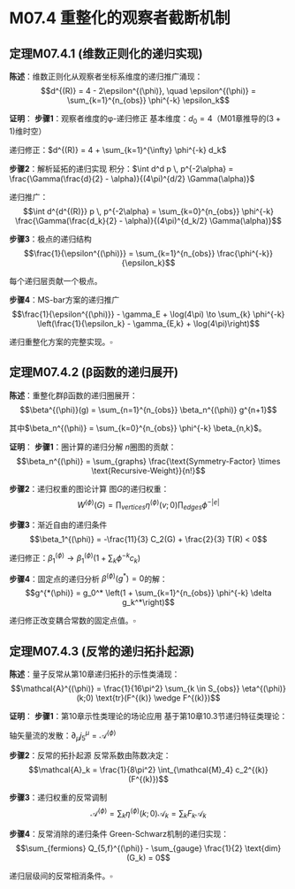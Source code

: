 # M07.4 重整化的观察者截断机制

## 定理M07.4.1 (维数正则化的递归实现)

**陈述**：维数正则化从观察者坐标系维度的递归推广涌现：
$$d^{(R)} = 4 - 2\epsilon^{(\phi)}, \quad \epsilon^{(\phi)} = \sum_{k=1}^{n_{obs}} \phi^{-k} \epsilon_k$$

**证明**：
**步骤1**：观察者维度的φ-递归修正
基本维度：$d_0 = 4$（M01章推导的$(3+1)$维时空）

递归修正：$d^{(R)} = 4 + \sum_{k=1}^{\infty} \phi^{-k} d_k$

**步骤2**：解析延拓的递归实现
积分：$\int d^d p \, p^{-2\alpha} = \frac{\Gamma(\frac{d}{2} - \alpha)}{(4\pi)^{d/2} \Gamma(\alpha)}$

递归推广：
$$\int d^{d^{(R)}} p \, p^{-2\alpha} = \sum_{k=0}^{n_{obs}} \phi^{-k} \frac{\Gamma(\frac{d_k}{2} - \alpha)}{(4\pi)^{d_k/2} \Gamma(\alpha)}$$

**步骤3**：极点的递归结构
$$\frac{1}{\epsilon^{(\phi)}} = \sum_{k=1}^{n_{obs}} \frac{\phi^{-k}}{\epsilon_k}$$

每个递归层贡献一个极点。

**步骤4**：MS-bar方案的递归推广
$$\frac{1}{\epsilon^{(\phi)}} - \gamma_E + \log(4\pi) \to \sum_{k} \phi^{-k} \left(\frac{1}{\epsilon_k} - \gamma_{E,k} + \log(4\pi)\right)$$

递归重整化方案的完整实现。$\square$

## 定理M07.4.2 (β函数的递归展开)

**陈述**：重整化群β函数的递归圈展开：
$$\beta^{(\phi)}(g) = \sum_{n=1}^{n_{obs}} \beta_n^{(\phi)} g^{n+1}$$

其中$\beta_n^{(\phi)} = \sum_{k=0}^{n_{obs}} \phi^{-k} \beta_{n,k}$。

**证明**：
**步骤1**：圈计算的递归分解
$n$圈图的贡献：
$$\beta_n^{(\phi)} = \sum_{graphs} \frac{\text{Symmetry-Factor} \times \text{Recursive-Weight}}{n!}$$

**步骤2**：递归权重的图论计算
图$G$的递归权重：
$$W^{(\phi)}(G) = \prod_{vertices} \eta^{(\phi)}(v;0) \prod_{edges} \phi^{-|e|}$$

**步骤3**：渐近自由的递归条件
$$\beta_1^{(\phi)} = -\frac{11}{3} C_2(G) + \frac{2}{3} T(R) < 0$$

递归修正：$\beta_1^{(\phi)} \to \beta_1^{(\phi)} \left(1 + \sum_k \phi^{-k} c_k\right)$

**步骤4**：固定点的递归分析
$\beta^{(\phi)}(g^*) = 0$的解：
$$g^{*(\phi)} = g_0^* \left(1 + \sum_{k=1}^{n_{obs}} \phi^{-k} \delta g_k^*\right)$$

递归修正改变耦合常数的固定点值。$\square$

## 定理M07.4.3 (反常的递归拓扑起源)

**陈述**：量子反常从第10章递归拓扑的示性类涌现：
$$\mathcal{A}^{(\phi)} = \frac{1}{16\pi^2} \sum_{k \in S_{obs}} \eta^{(\phi)}(k;0) \text{tr}(F^{(k)} \wedge F^{(k)})$$

**证明**：
**步骤1**：第10章示性类理论的场论应用
基于第10章10.3节递归特征类理论：

轴矢量流的发散：$\partial_\mu j_5^\mu = \mathcal{A}^{(\phi)}$

**步骤2**：反常的拓扑起源
反常系数由陈数决定：
$$\mathcal{A}_k = \frac{1}{8\pi^2} \int_{\mathcal{M}_4} c_2^{(k)}(F^{(k)})$$

**步骤3**：递归权重的反常调制
$$\mathcal{A}^{(\phi)} = \sum_{k} \eta^{(\phi)}(k;0) \mathcal{A}_k = \sum_k F_k \mathcal{A}_k$$

**步骤4**：反常消除的递归条件
Green-Schwarz机制的递归实现：
$$\sum_{fermions} Q_{5,f}^{(\phi)} - \sum_{gauge} \frac{1}{2} \text{dim}(G_k) = 0$$

递归层级间的反常相消条件。$\square$